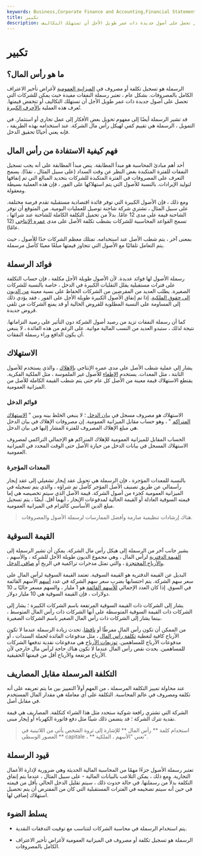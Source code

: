 ```yaml
---
keywords: Business,Corporate Finance and Accounting,Financial Statements
title: تكبير
description: الرسملة هو تسجيل التكلفة / المصروفات في الميزانية العمومية لأغراض تأخير الاعتراف الكامل بالمصروفات. بشكل عام ، تعتبر رسملة النفقات مفيدة حيث يمكن للشركات التي تحصل على أصول جديدة ذات عمر طويل الأجل أن تستهلك التكاليف.
---
```


# تكبير
## ما هو رأس المال؟

الرسملة هو تسجيل تكلفة أو مصروف في [الميزانية العمومية](/balancesheet) لأغراض تأخير الاعتراف الكامل بالمصروفات. بشكل عام ، تعتبر رسملة النفقات مفيدة حيث يمكن للشركات التي تحصل على أصول جديدة ذات عمر طويل الأجل أن تستهلك التكاليف أو تنخفض قيمتها. تُعرف هذه العملية [بالأحرف الكبيرة](/capitalization).

قد تشير الرسملة أيضًا إلى مفهوم تحويل بعض الأفكار إلى عمل تجاري أو استثمار. في التمويل ، الرسملة هي تقييم كمي لهيكل رأس مال الشركة. عند استخدامه بهذه الطريقة ، فإنه يعني أحيانًا تحقيق الدخل.

## فهم كيفية الاستفادة من رأس المال

أحد أهم مبادئ المحاسبة هو مبدأ المطابقة. ينص مبدأ المطابقة على أنه يجب تسجيل النفقات للفترة المتكبدة بغض النظر عن وقت السداد (على سبيل المثال ، نقدًا). يسمح التعرف على المصروفات في الفترة المتكبدة للشركات بتحديد المبالغ التي تم إنفاقها لتوليد الإيرادات. بالنسبة للأصول التي يتم استهلاكها على الفور ، فإن هذه العملية بسيطة ومعقولة.

ومع ذلك ، فإن الأصول الكبيرة التي توفر فائدة اقتصادية مستقبلية تقدم فرصة مختلفة. على سبيل المثال ، تشتري شركة شاحنة توصيل للعمليات اليومية. من المتوقع أن توفر الشاحنة قيمة على مدى 12 عامًا. بدلاً من تحميل التكلفة الكاملة للشاحنة عند شرائها ، تسمح القواعد المحاسبية للشركات بشطب تكلفة الأصل على مدى [عمره الإنتاجي](/usefullife) (12 عامًا).

بمعنى آخر ، يتم شطب الأصل عند استخدامه. تمتلك معظم الشركات حدًا للأصول ، حيث يتم التعامل تلقائيًا مع الأصول التي تتجاوز قيمتها مبلغًا معينًا كأصل مرسملة.

## فوائد الرسملة

رسملة الأصول لها فوائد عديدة. لأن الأصول طويلة الأجل مكلفة ، فإن حساب التكلفة على فترات مستقبلية يقلل التقلبات الكبيرة في الدخل ، خاصة بالنسبة للشركات الصغيرة. يطلب العديد من المقرضين من الشركات الحفاظ على نسبة معينة [من الديون إلى حقوق الملكية](/debtequityratio). إذا تم إنفاق الأصول الكبيرة طويلة الأجل على الفور ، فقد يؤدي ذلك إلى المساومة على النسبة المطلوبة للقروض الحالية أو قد يمنع الشركات من تلقي قروض جديدة.

كما أن رسملة النفقات تزيد من رصيد أصول الشركة دون التأثير على رصيد التزاماتها. نتيجة لذلك ، ستبدو العديد من النسب المالية مواتية. على الرغم من هذه الفائدة ، لا ينبغي أن يكون الدافع وراء رسملة النفقات.

## الاستهلاك

يشار إلى عملية شطب الأصل على مدى عمره الإنتاجي [بالإهلاك](/depreciation) ، والذي يستخدم للأصول الثابتة ، مثل المعدات. يستخدم [الإطفاء](/amortization) للأصول غير الملموسة ، مثل الملكية الفكرية. يقتطع الاستهلاك قيمة معينة من الأصل كل عام حتى يتم شطب القيمة الكاملة للأصل من الميزانية العمومية.

### قوائم الدخل

الاستهلاك هو مصروف مسجل في [بيان الدخل](/incomestatement) ؛ لا ينبغي الخلط بينه وبين " [الاستهلاك المتراكم](/accumulated-depreciation) " ، وهو حساب مقابل الميزانية العمومية. إن مصروفات الإهلاك في بيان الدخل هي مبلغ الإهلاك المصروف للفترة المشار إليها في بيان الدخل.

الحساب المقابل للميزانية العمومية للإهلاك المتراكم هو الإجمالي التراكمي لمصروف الاستهلاك المسجل في بيانات الدخل من حيازة الأصل حتى الوقت المحدد في الميزانية العمومية.

### المعدات المؤجرة

بالنسبة للمعدات المؤجرة ، فإن الرسملة هي تحويل عقد إيجار تشغيلي إلى عقد إيجار رأسمالي عن طريق تصنيف الأصل المؤجر كأصل تم شراؤه ، والذي يتم تسجيله في الميزانية العمومية كجزء من أصول الشركة. قيمة الأصل الذي سيتم تخصيصه هي إما قيمته السوقية العادلة أو القيمة الحالية لمدفوعات الإيجار ، أيهما أقل. أيضًا ، يتم تسجيل مبلغ الدين الأساسي كالتزام في الميزانية العمومية.

> هناك إرشادات تنظيمية صارمة وأفضل الممارسات لرسملة الأصول والمصروفات.

>

## القيمة السوقية

يشير جانب آخر من الرسملة إلى هيكل رأس مال الشركة. يمكن أن تشير الرسملة إلى [القيمة الدفترية](/bookvalue) لرأس المال ، وهي مجموع الديون طويلة الأجل للشركة ، والأسهم ، [والأرباح المحتجزة](/retainedearnings) ، والتي تمثل مدخرات تراكمية في الربح أو [صافي الدخل](/netincome).

البديل عن القيمة الدفترية هو القيمة السوقية. تعتمد القيمة السوقية لرأس المال على سعر سهم الشركة. يتم احتسابها بضرب سعر سهم الشركة في عدد [أسهم](/equity) الأسهم القائمة في السوق. إذا كان العدد الإجمالي [للأسهم القائمة](/outstandingshares) هو 1 مليار ، والسهم مسعر حاليًا بـ 10 دولارات ، فإن القيمة السوقية هي 10 مليار دولار.

يشار إلى الشركات ذات القيمة السوقية المرتفعة باسم الشركات الكبيرة ؛ يشار إلى الشركات ذات القيمة السوقية المتوسطة على أنها الشركات ذات رأس المال المتوسط ، بينما يشار إلى الشركات ذات رأس المال الصغير باسم الشركات الصغيرة.

من الممكن أن تكون رأس المال مفرطًا أو [ناقصًا](/undercapitalization). تحدث زيادة الرسملة عندما لا تكون الأرباح كافية لتغطية [تكلفة رأس المال](/costofcapital) ، مثل مدفوعات الفائدة لحملة السندات ، أو مدفوعات الأرباح للمساهمين. [توزيعات الأرباح](/dividend) هي مدفوعات نقدية تدفعها الشركات للمساهمين. يحدث نقص رأس المال عندما لا تكون هناك حاجة لرأس مال خارجي لأن الأرباح مرتفعة والأرباح أقل من قيمتها الحقيقية.

## التكلفة المرسملة مقابل المصاريف

عند محاولة تمييز التكلفة المرسملة ، من المهم أولاً التمييز بين ما يتم تعريفه على أنه تكلفة ومصروف في عالم المحاسبة. التكلفة على أي معاملة هي مقدار المال المستخدم في مقابل أصل.

الشركة التي تشتري رافعة شوكية ستحدد مثل هذا الشراء كتكلفة. المصاريف هي قيمة نقدية تترك الشركة ؛ قد يتضمن ذلك شيئًا مثل دفع فاتورة الكهرباء أو إيجار مبنى.

> استخدام كلمة ** رأس المال ** للإشارة إلى ثروة الشخص يأتي من اللاتينية في العصور الوسطى ** capitale ، ** تعني "الأسهم ، الملكية".

>

## قيود الرسملة

تعتبر رسملة الأصول جزءًا مهمًا من المحاسبة المالية الحديثة وهي ضرورية لإدارة الأعمال التجارية. ومع ذلك ، يمكن التلاعب بالبيانات المالية - على سبيل المثال ، عندما يتم إنفاق التكلفة بدلاً من رسملتها. في حالة حدوث ذلك ، سيتم تقليل الدخل الحالي بأقل من قيمته في حين أنه سيتم تضخيمه في الفترات المستقبلية التي كان من المفترض أن يتم تحصيل استهلاك إضافي لها.

## يسلط الضوء

- يتم استخدام الرسملة في محاسبة الشركات لتتناسب مع توقيت التدفقات النقدية.

- الرسملة هو تسجيل تكلفة أو مصروف في الميزانية العمومية لأغراض تأخير الاعتراف الكامل بالمصروفات.

